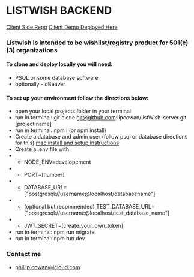 # LISTWISH BACKEND

[Client Side Repo](https://github.com/lipcowan/listWish-client)
[Client Demo Deployed Here](https://listwish.vercel.app/)

### Listwish is intended to be wishlist/registry product for 501(c)(3) organizations

#### To clone and deploy locally you will need: 

- PSQL or some database software
- optionally - dBeaver

#### To set up your environment follow the directions below:
- open your local projects folder in your terminal
- run in terminal: git clone git@github.com:lipcowan/listWish-server.git [project name] 
- run in terminal:  npm i (or npm install)
- Create a database and admin user (follow psql or database directions for this) [mac install and setup instructions](https://www.codementor.io/@engineerapart/getting-started-with-postgresql-on-mac-osx-are8jcopb)
- Create a .env file with 
- - NODE_ENV=developement
- - PORT=[number]
- - DATABASE_URL=["postgresql://username@localhost/databasename"]
- - (optional but recommended) TEST_DATABASE_URL=["postgresql://username@localhost/test_database_name"]
- - JWT_SECRET=[create_your_own_token]
- run in terminal:  npm run migrate
- run in terminal: npm run dev


### Contact me
- phillip.cowan@icloud.com

